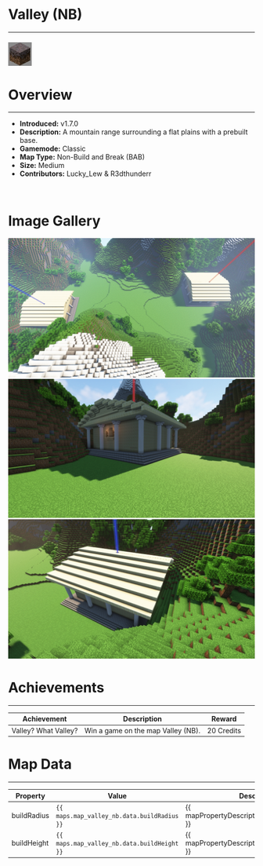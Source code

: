 # Valley (NB)

***

#### ![valleyNBicon](../assets/icons/valley-nb-icon.jpg)

# Overview
***
- **Introduced:** v1.7.0
- **Description:** A mountain range surrounding a flat plains with a prebuilt base.
- **Gamemode:** Classic
- **Map Type:** Non-Build and Break (BAB)
- **Size:** Medium
- **Contributors:** Lucky_Lew & R3dthunderr

<br />  

# Image Gallery
![Valley NB - Overview](../assets/maps/valleyNB/valleyNB-overview.jpg '')
![Valley NB - Red Base](../assets/maps/valleyNB/valleyNB_redbase.jpg '')
![Valley NB - Blue Base](../assets/maps/valleyNB/valleyNB-bluebase.jpg '')

# Achievements
***

| Achievement | Description | Reward |
| ----- | ----- | ------ |
| Valley? What Valley? | Win a game on the map Valley (NB). | 20 Credits |



# Map Data
***

| Property | Value | Description |
| ----------- | ----------- | ------ |
| buildRadius |`{{ maps.map_valley_nb.data.buildRadius }}`| {{ mapPropertyDescriptions.buildRadius.classic }} |
| buildHeight |`{{ maps.map_valley_nb.data.buildHeight }}`| {{ mapPropertyDescriptions.buildHeight.classic }} |w